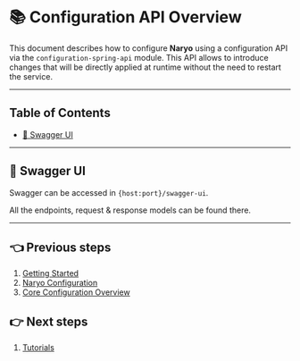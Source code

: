 # 📚 Configuration API Overview

This document describes how to configure **Naryo** using a configuration API via the `configuration-spring-api` module.
This API allows to introduce changes that will be directly applied at runtime without the need to restart the service.

---

## Table of Contents

- [📗 Swagger UI](#-swagger-ui)

---

## 📗 Swagger UI
Swagger can be accessed in `{host:port}/swagger-ui`.

All the endpoints, request & response models can be found there.

---

## 👈 Previous steps

1. [Getting Started](../getting_started.md)
2. [Naryo Configuration](./index.md)
3. [Core Configuration Overview](./configuration-core.md)

## 👉 Next steps

1. [Tutorials](../tutorials/index.md)
